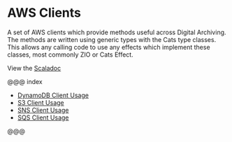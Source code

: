 # AWS Clients

A set of AWS clients which provide methods useful across Digital Archiving.
The methods are written using generic types with the Cats type classes. 
This allows any calling code to use any effects which implement these classes, most commonly ZIO or Cats Effect.

View the [Scaladoc](api/uk/gov/nationalarchives/index.html) 

@@@ index

* [DynamoDB Client Usage](dynamodb/usage/index.md)
* [S3 Client Usage](s3/usage/index.md)
* [SNS Client Usage](sns/usage/index.md)
* [SQS Client Usage](sqs/usage/index.md)

@@@
